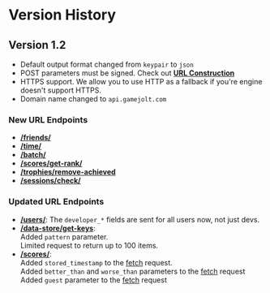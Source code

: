 # Version History

## Version 1.2

- Default output format changed from `keypair` to `json`
- POST parameters must be signed. Check out [**URL Construction**](https://gamejolt.com/game-api/doc/construction)
- HTTPS support. We allow you to use HTTP as a fallback if you're engine doesn't support HTTPS.
- Domain name changed to `api.gamejolt.com`

### New URL Endpoints

- [**/friends/**](https://gamejolt.com/game-api/doc/friends)
- [**/time/**](https://gamejolt.com/game-api/doc/time)
- [**/batch/**](https://gamejolt.com/game-api/doc/batch)
- [**/scores/get-rank/**](https://gamejolt.com/game-api/doc/scores/get-rank)
- [**/trophies/remove-achieved**](https://gamejolt.com/game-api/doc/trophies/remove-achieved)
- [**/sessions/check/**](https://gamejolt.com/game-api/doc/sessions/check)

### Updated URL Endpoints

- [**/users/**](https://gamejolt.com/game-api/doc/users/fetch): The `developer_*` fields are sent for all users now, not just devs.
- [**/data-store/get-keys**](https://gamejolt.com/game-api/doc/data-store/get-keys):<br>Added `pattern` parameter.<br>Limited request to return up to 100 items.
- [**/scores/**](https://gamejolt.com/game-api/doc/scores):<br>
	Added `stored_timestamp` to the [fetch](https://gamejolt.com/game-api/doc/scores/fetch) request.<br>
	Added `better_than` and `worse_than` parameters to the [fetch](https://gamejolt.com/game-api/doc/scores/fetch) request<br>
	Added `guest` parameter to the [fetch](https://gamejolt.com/game-api/doc/scores/fetch) request
